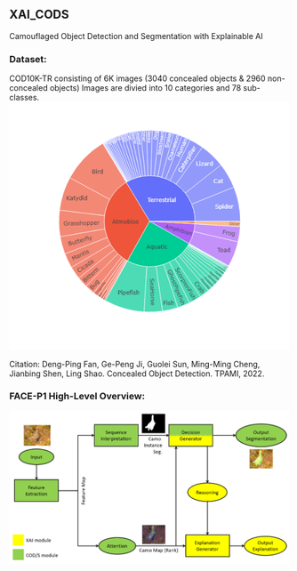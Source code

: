 ## XAI_CODS
Camouflaged Object Detection and Segmentation with Explainable AI 

### Dataset: 
  COD10K-TR consisting of 6K images (3040 concealed objects & 2960 non-concealed objects)
  Images are divied into 10 categories and 78 sub-classes.
  ![Data-Attributes_Plot](dataset_attributes_plot.png)
  
  
  Citation:
  Deng-Ping Fan, Ge-Peng Ji, Guolei Sun, Ming-Ming Cheng, Jianbing Shen, Ling Shao. Concealed Object Detection. TPAMI, 2022.
  
  
### FACE-P1 High-Level Overview:
 ![FACE-P1_Overview](image.png)
